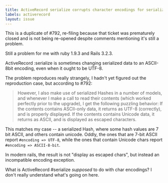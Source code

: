 ```yaml
---
title: ActiveRecord serialize corrupts character encodings for serialized Hashes
labels: activerecord
layout: issue
---
```


This is a duplicate of #792, re-filing because that ticket was prematurely closed and is not being re-opened despite comments mentioning it's still a problem. 

Still a problem for me with ruby 1.9.3 and Rails 3.2.3. 

ActiveRecord :serialize is sometimes changing serialized data to an ASCII-8bit encoding, even when it ought to be UTF-8. 

The problem reproduces really strangely, I hadn't yet figured out the reproduction case, but according to #792:

> However, I also make use of serialized Hashes in a number of models, and whenever I make a call to read their contents (which worked perfectly prior to the upgrade), I get the following puzzling behavior:
> If the contents contains ASCII-only data, it returns as UTF-8 (correctly), and is properly displayed.
> If the contents contains Unicode data, it returns as ASCII, and is displayed as escaped characters.

This matches my case -- a serialized Hash, where some hash values are 7 bit ASCII, and others contain unicode. Oddly, the ones that are 7-bit ASCII report `#encoding => UTF-8`, while the ones that contain Unicode chars report `#encoding => ASCII-8-bit`. 

In modern rails, the result is not "display as escaped chars", but instead an incompatible encoding exception. 

What is ActiveRecord #serialize _supposed_ to do with char encodings?  I don't really understand what's going on here. 

